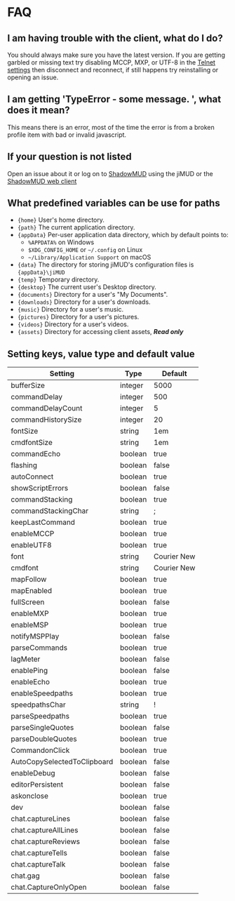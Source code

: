 
# FAQ

## I am having trouble with the client, what do I do?

You should always make sure you have the latest version.
If you are getting garbled or missing text try disabling MCCP, MXP, or UTF-8 in the [Telnet settings](preferences.md#telnet) then disconnect and reconnect, if still happens try reinstalling or opening an issue.

## I am getting 'TypeError - some message. ', what does it mean?

This means there is an error, most of the time the error is from a broken profile item with bad or invalid javascript.

## If your question is not listed

Open an issue about it or log on to [ShadowMUD](http://www,shadowmud.com) using the jiMUD or the [ShadowMUD web client](http://www,shadowmud.com/mud.php)

## What predefined variables can be use for paths

* `{home}` User's home directory.
* `{path}` The current application directory.
* `{appData}` Per-user application data directory, which by default points to:
  * `%APPDATA%` on Windows
  * `$XDG_CONFIG_HOME` or `~/.config` on Linux
  * `~/Library/Application Support` on macOS
* `{data}` The directory for storing jiMUD's configuration files is `{appData}\jiMUD`
* `{temp}` Temporary directory.
* `{desktop}` The current user's Desktop directory.
* `{documents}` Directory for a user's "My Documents".
* `{downloads}` Directory for a user's downloads.
* `{music}` Directory for a user's music.
* `{pictures}` Directory for a user's pictures.
* `{videos}` Directory for a user's videos.
* `{assets}` Directory for accessing client assets, ***Read only***

## Setting keys, value type and default value

Setting                     | Type    | Default
----------------------------|---------|-------------
bufferSize                  | integer | 5000
commandDelay                | integer | 500
commandDelayCount           | integer | 5
commandHistorySize          | integer | 20
fontSize                    | string  | 1em
cmdfontSize                 | string  | 1em
commandEcho                 | boolean | true
flashing                    | boolean | false
autoConnect                 | boolean | true
showScriptErrors            | boolean | false
commandStacking             | boolean | true
commandStackingChar         | string  | ;
keepLastCommand             | boolean | true
enableMCCP                  | boolean | true
enableUTF8                  | boolean | true
font                        | string  | Courier New
cmdfont                     | string  | Courier New
mapFollow                   | boolean | true
mapEnabled                  | boolean | true
fullScreen                  | boolean | false
enableMXP                   | boolean | true
enableMSP                   | boolean | true
notifyMSPPlay               | boolean | false
parseCommands               | boolean | true
lagMeter                    | boolean | false
enablePing                  | boolean | false
enableEcho                  | boolean | true
enableSpeedpaths            | boolean | true
speedpathsChar              | string  | !
parseSpeedpaths             | boolean | true
parseSingleQuotes           | boolean | false
parseDoubleQuotes           | boolean | true
CommandonClick              | boolean | true
AutoCopySelectedToClipboard | boolean | false
enableDebug                 | boolean | false
editorPersistent            | boolean | false
askonclose                  | boolean | true
dev                         | boolean | false
chat.captureLines           | boolean | false
chat.captureAllLines        | boolean | false
chat.captureReviews         | boolean | false
chat.captureTells           | boolean | false
chat.captureTalk            | boolean | false
chat.gag                    | boolean | false
chat.CaptureOnlyOpen        | boolean | false